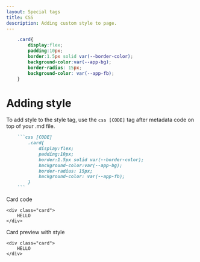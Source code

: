 ```yaml
---
layout: Special tags
title: CSS
description: Adding custom style to page.
---
```

```css [CODE]
    .card{
        display:flex;
        padding:10px;
        border:1.5px solid var(--border-color);
        background-color:var(--app-bg);
        border-radius: 15px;
        background-color: var(--app-fb);
    }
```
# Adding style
To add style to the style tag, use the `css [CODE]` tag after metadata code on top of your .md file.
```markdown
    ```css [CODE]
        .card{
            display:flex;
            padding:10px;
            border:1.5px solid var(--border-color);
            background-color:var(--app-bg);
            border-radius: 15px;
            background-color: var(--app-fb);
        }
    ```
```
Card code
```svelte
<div class="card">
    HELLO
</div>
```
Card preview with style
```svelte [add]
<div class="card">
    HELLO
</div>
```